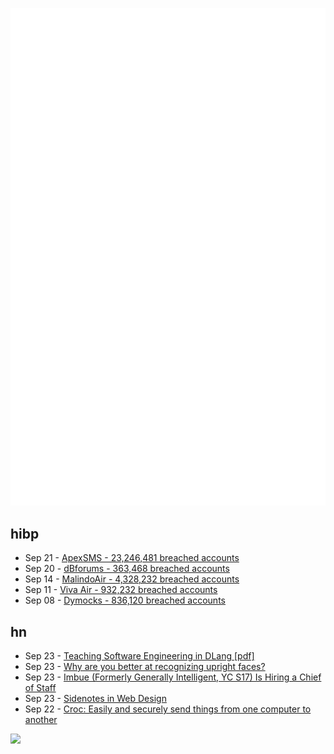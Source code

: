![Metrics](https://raw.githubusercontent.com/phixion/phixion/master/metrics.svg)

## hibp

<!--
for https://github.com/phixion/phixion/blob/main/.github/workflows/feeds.yml
-->
<!--START_SECTION:haveibeenpwnd-->
- Sep 21 - [ApexSMS - 23,246,481 breached accounts](https://haveibeenpwned.com/PwnedWebsites#ApexSMS)
- Sep 20 - [dBforums - 363,468 breached accounts](https://haveibeenpwned.com/PwnedWebsites#dBforums)
- Sep 14 - [MalindoAir - 4,328,232 breached accounts](https://haveibeenpwned.com/PwnedWebsites#MalindoAir)
- Sep 11 - [Viva Air - 932,232 breached accounts](https://haveibeenpwned.com/PwnedWebsites#VivaAir)
- Sep 08 - [Dymocks - 836,120 breached accounts](https://haveibeenpwned.com/PwnedWebsites#Dymocks)
<!--END_SECTION:haveibeenpwnd-->

## hn

<!--
for https://github.com/phixion/phixion/blob/main/.github/workflows/feeds.yml
-->
<!--START_SECTION:hn-->
- Sep 23 - [Teaching Software Engineering in DLang [pdf]](https://dconf.org/2023/slides/shah_and_students.pdf)
- Sep 23 - [Why are you better at recognizing upright faces?](https://medicalxpress.com/news/2023-09-upright-clues-person-world-differently.html)
- Sep 23 - [Imbue (Formerly Generally Intelligent, YC S17) Is Hiring a Chief of Staff](https://news.ycombinator.com/item?id=37619709)
- Sep 23 - [Sidenotes in Web Design](https://gwern.net/sidenote)
- Sep 22 - [Croc: Easily and securely send things from one computer to another](https://github.com/schollz/croc)
<!--END_SECTION:hn-->

<!--
for https://yhype.me
-->
![](https://hit.yhype.me/github/profile?user_id=13013670)
